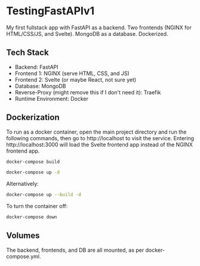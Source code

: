 # TestingFastAPIv1
My first fullstack app with FastAPI as a backend. Two frontends (NGINX for HTML/CSS/JS, and Svelte). MongoDB as a database. Dockerized.

## Tech Stack
* Backend: FastAPI
* Frontend 1: NGINX (serve HTML, CSS, and JS)
* Frontend 2: Svelte (or maybe React, not sure yet)
* Database: MongoDB
* Reverse-Proxy (might remove this if I don't need it): Traefik
* Runtime Environment: Docker

## Dockerization
To run as a docker container, open the main project directory and run the following commands, then go to http://localhost to visit the service. Entering http://localhost:3000 will load the Svelte frontend app instead of the NGINX frontend app.
```bash
docker-compose build
```
```bash
docker-compose up -d
```
Alternatively:
```bash
docker-compose up --build -d
```
To turn the container off:
```bash
docker-compose down
```

## Volumes
The backend, frontends, and DB are all mounted, as per docker-compose.yml.
